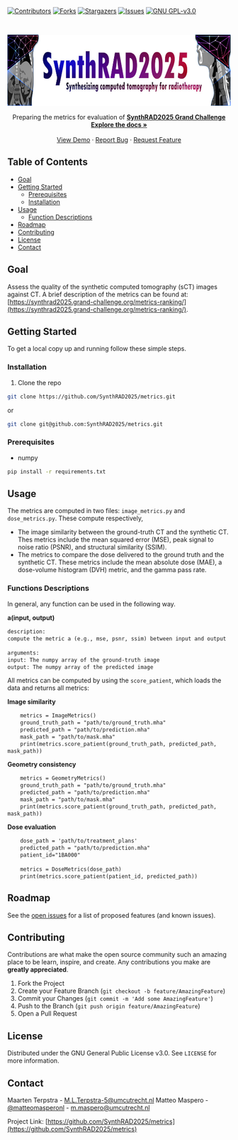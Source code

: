 <!-- PROJECT SHIELDS -->
<!--
*** I'm using markdown "reference style" links for readability.
*** Reference links are enclosed in brackets [ ] instead of parentheses ( ).
*** See the bottom of this document for the declaration of the reference variables
*** for contributors-url, forks-url, etc. This is an optional, concise syntax you may use.
*** https://www.markdownguide.org/basic-syntax/#reference-style-links
-->
[![Contributors][contributors-shield]][contributors-url]
[![Forks][forks-shield]][forks-url]
[![Stargazers][stars-shield]][stars-url]
[![Issues][issues-shield]][issues-url]
[![GNU GPL-v3.0][license-shield]][license-url]


<!-- PROJECT LOGO -->
<br />
<p align="center">
  <a href="https://SynthRAD2025.grand-challenge.org/">
    <img src="./SynthRAD_banner.png" alt="Logo" width="770" height="160">
  </a>


  <p align="center">
    Preparing the metrics for evaluation of 
<a href="https://SynthRAD2025.grand-challenge.org/"><strong>SynthRAD2025 Grand Challenge</strong></a>
  <br />
    <a href="https://github.com/SynthRAD2025/metrics"><strong>Explore the docs »</strong></a>
    <br />
    <br />
    <a href="https://github.com/SynthRAD2025/metrics">View Demo</a>
    ·
    <a href="https://github.com/SynthRAD2025/metrics/issues">Report Bug</a>
    ·
    <a href="https://github.com/SynthRAD2025/metrics/issues">Request Feature</a>
  </p>
</p>

<!-- TABLE OF CONTENTS -->
## Table of Contents

* [Goal](#goal)
* [Getting Started](#getting-started)
  * [Prerequisites](#prerequisites)
  * [Installation](#installation)
* [Usage](#usage)
  * [Function Descriptions](#functions-descriptions)
* [Roadmap](#roadmap)
* [Contributing](#contributing)
* [License](#license)
* [Contact](#contact)
<!--
* [Acknowledgements](#acknowledgements)
-->


<!-- ABOUT THE PROJECT -->
## Goal

Assess the quality of the synthetic computed tomography (sCT) images
against CT. A brief description of the metrics can be found at: [https://synthrad2025.grand-challenge.org/metrics-ranking/](https://synthrad2025.grand-challenge.org/metrics-ranking/).

<!-- GETTING STARTED -->
## Getting Started

To get a local copy up and running follow these simple steps.


### Installation

1. Clone the repo
```sh
git clone https://github.com/SynthRAD2025/metrics.git
```
or
```sh
git clone git@github.com:SynthRAD2025/metrics.git
```

### Prerequisites

* numpy
```sh
pip install -r requirements.txt
```

<!-- USAGE EXAMPLES -->

## Usage

The metrics are computed in two files: `image_metrics.py` and `dose_metrics.py`.
These compute respectively,
* The image similarity between the ground-truth CT and the synthetic CT. Thes metrics include the mean squared error (MSE), peak signal to noise ratio (PSNR), and structural similarity (SSIM).
* The metrics to compare the dose delivered to the ground truth and the synthetic CT. These metrics include the mean absolute dose (MAE), a dose-volume histogram (DVH) metric, and the gamma pass rate. 



### Functions Descriptions
In general, any function can be used in the following way.

**a(input, output)**

	description:
	compute the metric a (e.g., mse, psnr, ssim) between input and output
	
	arguments:
	input: The numpy array of the ground-truth image
	output: The numpy array of the predicted image

All metrics can be computed by using the `score_patient`, which loads the data and returns all metrics:

**Image similarity**
``` 
    metrics = ImageMetrics()
    ground_truth_path = "path/to/ground_truth.mha"
    predicted_path = "path/to/prediction.mha"
    mask_path = "path/to/mask.mha"
    print(metrics.score_patient(ground_truth_path, predicted_path, mask_path))
```

**Geometry consistency**
``` 
    metrics = GeometryMetrics()
    ground_truth_path = "path/to/ground_truth.mha"
    predicted_path = "path/to/prediction.mha"
    mask_path = "path/to/mask.mha"
    print(metrics.score_patient(ground_truth_path, predicted_path, mask_path))
```

**Dose evaluation**
``` 
    dose_path = 'path/to/treatment_plans'
    predicted_path = "path/to/prediction.mha"
    patient_id="1BA000"
    
    metrics = DoseMetrics(dose_path)
    print(metrics.score_patient(patient_id, predicted_path))
```

<!-- ROADMAP -->
## Roadmap

See the [open issues](https://github.com/SynthRAD2025/metrics/issues) for a list of proposed features (and known issues).

<!-- CONTRIBUTING -->
## Contributing

Contributions are what make the open source community such an amazing place to be learn, inspire, and create. Any contributions you make are **greatly appreciated**.

1. Fork the Project
2. Create your Feature Branch (`git checkout -b feature/AmazingFeature`)
3. Commit your Changes (`git commit -m 'Add some AmazingFeature'`)
4. Push to the Branch (`git push origin feature/AmazingFeature`)
5. Open a Pull Request

<!-- LICENSE -->
## License

Distributed under the GNU General Public License v3.0. See `LICENSE` for more information.

<!-- CONTACT -->
## Contact

Maarten Terpstra - M.L.Terpstra-5@umcutrecht.nl
Matteo Maspero - [@matteomasperonl](https://twitter.com/matteomasperonl) - m.maspero@umcutrecht.nl

Project Link: [https://github.com/SynthRAD2025/metrics](https://github.com/SynthRAD2025/metrics)


<!-- ACKNOWLEDGEMENTS 
## Acknowledgements

* []()
* []()
* []()
-->

<!-- MARKDOWN LINKS & IMAGES -->
<!-- https://www.markdownguide.org/basic-syntax/
#reference-style-links -->
[contributors-shield]: https://img.shields.io/github/contributors/SynthRAD2025/repo.svg?style=flat-square
[contributors-url]: https://github.com/SynthRAD2025/repo/graphs/contributors
[forks-shield]: https://img.shields.io/github/forks/SynthRAD2025/repo.svg?style=flat-square
[forks-url]: https://github.com/SynthRAD2025/repo/network/members
[stars-shield]: https://img.shields.io/github/stars/SynthRAD2025/repo.svg?style=flat-square
[stars-url]: https://github.com/SynthRAD2025/repo/stargazers
[issues-shield]: https://img.shields.io/github/issues/SynthRAD2025/repo.svg?style=flat-square
[issues-url]: https://github.com/SynthRAD2025/repo/issues
[license-shield]: https://img.shields.io/github/license/SynthRAD2025/repo.svg?style=flat-square
[license-url]: https://github.com/SynthRAD2025/repo/blob/master/LICENSE.txt
